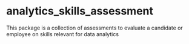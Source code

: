 # analytics_skills_assessment
This package is a collection of assessments to evaluate a candidate or employee on skills relevant for data analytics
